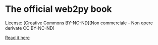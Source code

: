 # The official web2py book

License: [Creative Commons  BY-NC-ND](Non commerciale - Non opere derivate 
CC BY-NC-ND)

[Read it here](http://web2py.com)
